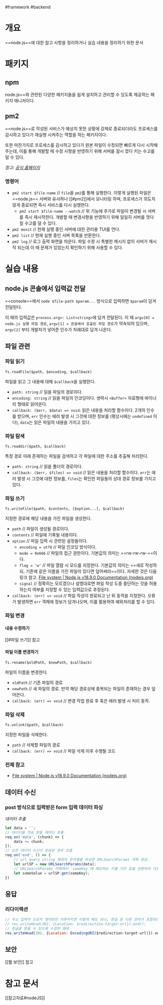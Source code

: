 #framework #backend

# 개요
==node.js==에 대한 참고 사항을 정리하거나 실습 내용을 정리하기 위한 문서

# 패키지
## npm
 node.js==와 관련된 다양한 패키지들을 쉽게 설치하고 관리할 수 있도록 제공하는 패키지 매니저이다.

## pm2
==node.js==로 작성된 서비스가 예상치 못한 상황에 강제로 종료되더라도 프로세스를 감시하고 있다가 재실행 시켜주는 역할을 하는 패키지이다. 

또한 마찬가지로 프로세스를 감시하고 있다가 원본 파일이 수정되면 빠르게 다시 시작해주는데, 이를 통해 개발할 때 수정 사항을 반영하기 위해 서버를 잠시 껐다 키는 수고를 덜 수 있다.

*참고: [공식 홈페이지](https://pm2.keymetrics.io/)*

### 명령어
- `pm2 start $file-name` // `file`을 `pm2`를 통해 실행한다. 이렇게 실행된 파일은 ==node.js== 서버와 유사하나 [[#pm2]]에서 모니터링 하며, 프로세스가 의도치 않게 종료되면 즉시 서비스를 다시 실행한다.
	- `pm2 start $file-name --watch` // 위 기능에 추가로 파일이 변경될 시 서버를 즉시 재시작한다. 개발할 때 변경사항을 반영하기 위해 일일히 서버를 껏다 킬 수고를 덜 수 있다.
- `pm2 monit` // 현재 실행 중인 서버에 대한 관리용 TUI를 연다.
- `pm2 list` // 현재 실행 중인 서버 목록을 반환한다.
- `pm2 log` // 로그 출력 화면을 띄운다. 파일 수정 시 특별한 메시지 없이 서버가 재시작 되는데 이 때 문제가 있었는지 확인하기 위해 사용할 수 있다.

# 실습 내용
## node.js 콘솔에서 입력값 전달
==console==에서 `node $file-path $param...` 방식으로 입력하면 `$param`이 담겨 전달된다.

이 때의 입력값은 `process.argv: List<string>`에 담겨 전달된다. 이 때 `argv[0] = node.js 실행 파일 경로`, `argv[1] = 콘솔에서 호출된 파일 경로`가 약속되어 있으며, `argv[2]` 부터 개발자가 넣어준 인수가 차례대로 담겨 나온다.

## 파일 관련
### 파일 읽기
`fs.readFile($path, $encoding, $callback)`

파일을 읽고 그 내용에 대해 `$callback`을 실행한다.
- `path: string` // 읽을 파일의 경로이다.
- `encoding: string` // 읽을 파일의 인코딩이다. 생략시 `<Buffer>` 자료형에 바이너리 형태로 읽어온다.
- `callback: ($err, $data) => void`: 읽은 내용을 처리할 함수이다.  2개의 인수를 받으며, `err` 인수는 에러 발생 시 그것에 대한 정보를 (평상시에는 `undefined` 이다), `data`는 읽은 파일의 내용을 가지고 있다.

### 파일 탐색
`fs.readdir($path, $callback)`

특정 경로 아래 존재하는 파일을 검색하고 각 파일에 대한 주소를 추출해 처리한다.
- `path: string` // 읽을 폴더의 경로이다.
- `callback: ($err, $files) => void` // 읽은 내용을 처리할 함수이다. `err`는 에러 발생 시 그것에 대한 정보를, `files`는 확인한 파일들의 상대 경로 정보를 가지고 있다.

### 파일 쓰기
`fs.writeFile($path, $contents, [$option...], $callback)`

지정한 경로에 해당 내용을 가진 파일을 생성한다.
- `path` // 파일이 생성될 경로이다.
- `contents` // 파일에 기록될 내용이다.
- `option` // 파일 입력 시 관련된 설정들이다.
	- `encoding = utf8` // 파일 인코딩 방식이다.
	- `mode = 0o666` // 파일의 접근 권한이다. 기본값의 의미는 ==rw-rw-rw-==이다.
	- `flag = 'w'` // 파일 열람 시 모드를 지정한다. 기본값의 의미는 ==새로 작성하되, 기존에 같은 이름을 가진 파일이 있다면 덮어써라==이다. 자세한 것은 다음 링크 참고. [File system | Node.js v18.9.0 Documentation (nodejs.org)](https://nodejs.org/api/fs.html#file-system-flags)
	- `signal` // 정확히는 모르겠으나 설명대로면 파일 작성 도중 중단하는 것을 허용하는지 여부를 지정할 수 있는 입력값으로 추정된다.
- `callback: (err) => void` // 파일 작성이 완료되고 난 뒤 동작을 지정한다. 오류가 발생하면 `err` 객체에 정보가 담겨나오며, 이를 활용하여 예외처리를 할 수 있다.

### 파일 변경
#### 내용 수정하기
[[#파일 쓰기]] 참고

#### 파일 이름 변경하기
`fs.rename($oldPath, $newPath, $callback)`

파일의 이름을 변경한다.
- `oldPath` // 기존 파일의 경로
- `newPath` // 새 파일의 경로. 만약 해당 경로상에 중복되는 파일이 존재하는 경우 덮어쓴다.
- `callback: (err) => void` // 변경 작업 완료 후 혹은 에러 발생 시 처리 동작.

### 파일 삭제
`fs.unlink($path, $callback)`

지정한 파일을 삭제한다.
- `path` // 삭제할 파일의 경로
- `callback: (err) => void` // 파일 삭제 이후 수행될 코드

### 전체 참고
- [File system | Node.js v18.9.0 Documentation (nodejs.org)](https://nodejs.org/api/fs.html#fswritefilefile-data-options-callback)


## 데이터 수신
### post 방식으로 입력받은 form 입력 데이터 파싱
*데이터 추출*
```js
let data = '';
// 데이터를 전송 받을 때마다 호출. 
req.on('data', (chunk) => {
	data += chunk;
});
// 모든 데이터 수신이 완료된 경우 호출
req.on('end', () => {
	// url query string 형태의 문자열을 파싱한 URLSearchParams 객체 생성.
	let urlSP = new URLSearchParams(data);
	// URLSearchParams 객체에서 `someKey`에 해당하는 키를 가진 값을 반환하여 이용.
	let someValue = urlSP.get(someKey);
})
```

## 응답
### 리다이렉션
```js
// 주소 입력이 오로지 영어로만 이루어지면 이렇게 해도 되나, 한글 등 다른 언어가 포함되면 오류가 발생한다.
// res.writeHead(302, {Location: $redirection-target-url}).end();
// 한글을 받을 수 있도록 수정한 형태
res.writeHead(302, {Location: EncodingURI($redirection-target-url)}).end();
```

## 보안
[[웹 보안]] 참고

# 참고 문서
[[참고자료#nodeJS]]